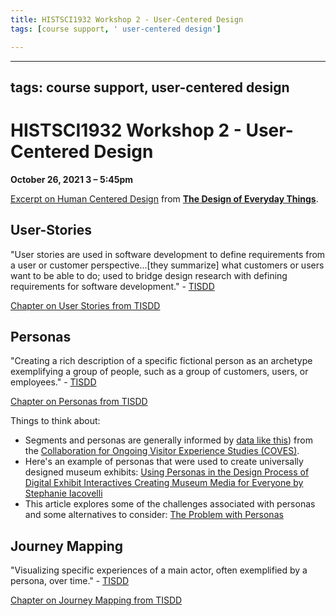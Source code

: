 ```yaml
---
title: HISTSCI1932 Workshop 2 - User-Centered Design
tags: [course support, ' user-centered design']

---
```


---
tags: course support, user-centered design
---

# HISTSCI1932 Workshop 2 - User-Centered Design
**October 26, 2021 3 – 5:45pm**

[Excerpt on Human Centered Design](https://drive.google.com/file/d/1IIhG7KdGOr8SPQYP4-KJMtZoVh5-FelW/view?usp=sharing) from [**The Design of Everyday Things**](https://www.amazon.com/Design-Everyday-Things-Revised-Expanded/dp/0465050654). 
## User-Stories
"User stories are used in software development to define requirements from a user or customer perspective...[they summarize] what customers or users want to be able to do; used to bridge design research with defining requirements for software development." - [TISDD](https://www.thisisservicedesigndoing.com/methods/writing-user-stories)

[Chapter on User Stories from TISDD](https://drive.google.com/file/d/1F1KZ2Pd96flyFPDBJNLEPrw88Qp0Zi3B/view?usp=sharing)

## Personas

"Creating a rich description of a specific fictional person as an archetype exemplifying a group of people, such as a group of customers, users, or employees." - [TISDD](https://www.thisisservicedesigndoing.com/methods/creating-personas-2)

[Chapter on Personas from TISDD](https://drive.google.com/file/d/1OL9Y_ddINhulCz50bUPmImgSj3jNGsvv/view?usp=sharing)


Things to think about:
* Segments and personas are generally informed by [data like this](https://drive.google.com/file/d/1kY3H4NoWw6WsrCvAuFa7IASeBgMWsujw/view?usp=sharing)) from the [Collaboration for Ongoing Visitor Experience Studies (COVES)](http://www.understandingvisitors.org/).
* Here's an example of personas that were used to create universally designed museum exhibits: [Using Personas in the Design Process of Digital Exhibit Interactives Creating Museum Media for Everyone by Stephanie Iacovelli](http://openexhibits.org/wp-content/uploads/papers/CMME%20Personas.pdf)
* This article explores some of the challenges associated with personas and some alternatives to consider: [The Problem with Personas](https://medium.com/typecode/the-problem-with-personas-b6734a08d37a)

## Journey Mapping
"Visualizing specific experiences of a main actor, often exemplified by a persona, over time." - [TISDD](https://www.thisisservicedesigndoing.com/methods/mapping-journeys)

[Chapter on Journey Mapping from TISDD](https://drive.google.com/file/d/1Wos5j-NfB_N-XzLH6xJPB863mp6Wccxe/view?usp=sharing)


